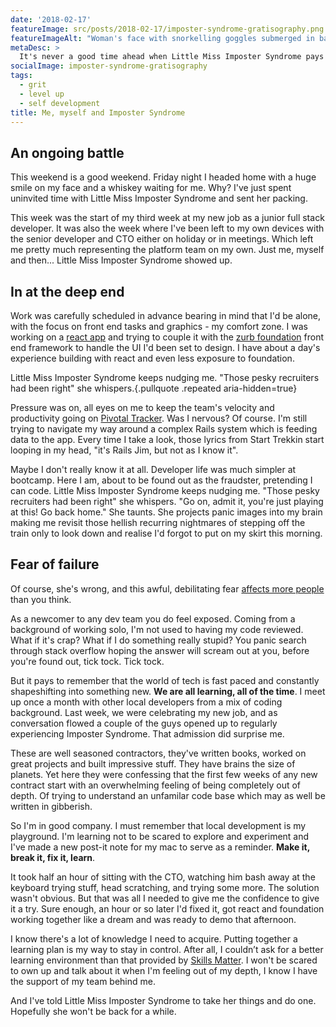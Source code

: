 ```yaml
---
date: '2018-02-17'
featureImage: src/posts/2018-02-17/imposter-syndrome-gratisography.png
featureImageAlt: "Woman's face with snorkelling goggles submerged in bath. Hair floats around her face. Tiny air bubbles escape her open mouth."
metaDesc: >
  It's never a good time ahead when Little Miss Imposter Syndrome pays a visit. But today I sent her packing.
socialImage: imposter-syndrome-gratisography
tags:
  - grit
  - level up
  - self development
title: Me, myself and Imposter Syndrome
---
```


## An ongoing battle

This weekend is a good weekend. Friday night I headed home with a huge smile on my face and a whiskey waiting for me. Why? I've just spent uninvited time with Little Miss Imposter Syndrome and sent her packing.

This week was the start of my third week at my new job as a junior full stack developer. It was also the week where I've been left to my own devices with the senior developer and CTO either on holiday or in meetings. Which left me pretty much representing the platform team on my own. Just me, myself and then... Little Miss Imposter Syndrome showed up.

## In at the deep end

Work was carefully scheduled in advance bearing in mind that I'd be alone, with the focus on front end tasks and graphics - my comfort zone. I was working on a [react app](https://reactjs.org/) and trying to couple it with the [zurb foundation](https://foundation.zurb.com/) front end framework to handle the UI I'd been set to design. I have about a day's experience building with react and even less exposure to foundation.

Little Miss Imposter Syndrome keeps nudging me. "Those pesky recruiters had been right" she whispers.{.pullquote .repeated aria-hidden=true}

Pressure was on, all eyes on me to keep the team's velocity and productivity going on [Pivotal Tracker](https://www.pivotaltracker.com/). Was I nervous? Of course. I'm still trying to navigate my way around a complex Rails system which is feeding data to the app. Every time I take a look, those lyrics from Start Trekkin start looping in my head, "it's Rails Jim, but not as I know it".

Maybe I don't really know it at all. Developer life was much simpler at bootcamp. Here I am, about to be found out as the fraudster, pretending I can code. Little Miss Imposter Syndrome keeps nudging me. "Those pesky recruiters had been right" she whispers. "Go on, admit it, you're just playing at this! Go back home." She taunts. She projects panic images into my brain making me revisit those hellish recurring nightmares of stepping off the train only to look down and realise I'd forgot to put on my skirt this morning.

## Fear of failure

Of course, she's wrong, and this awful, debilitating fear [affects more people](http://bit.ly/2o6AEmX) than you think.

As a newcomer to any dev team you do feel exposed. Coming from a background of working solo, I'm not used to having my code reviewed. What if it's crap? What if I do something really stupid? You panic search through stack overflow hoping the answer will scream out at you, before you're found out, tick tock. Tick tock.

But it pays to remember that the world of tech is fast paced and constantly shapeshifting into something new. **We are all learning, all of the time**. I meet up once a month with other local developers from a mix of coding background. Last week, we were celebrating my new job, and as conversation flowed a couple of the guys opened up to regularly experiencing Imposter Syndrome. That admission did surprise me.

These are well seasoned contractors, they've written books, worked on great projects and built impressive stuff. They have brains the size of planets. Yet here they were confessing that the first few weeks of any new contract start with an overwhelming feeling of being completely out of depth. Of trying to understand an unfamilar code base which may as well be written in gibberish.

So I'm in good company. I must remember that local development is my playground. I'm learning not to be scared to explore and experiment and I've made a new post-it note for my mac to serve as a reminder. **Make it, break it, fix it, learn**.

It took half an hour of sitting with the CTO, watching him bash away at the keyboard trying stuff, head scratching, and trying some more. The solution wasn't obvious. But that was all I needed to give me the confidence to give it a try. Sure enough, an hour or so later I'd fixed it, got react and foundation working together like a dream and was ready to demo that afternoon.

I know there's a lot of knowledge I need to acquire. Putting together a learning plan is my way to stay in control. After all, I couldn’t ask for a better learning environment than that provided by [Skills Matter](https://skillsmatter.com/explore?content=courses&location=&q=). I won't be scared to own up and talk about it when I'm feeling out of my depth, I know I have the support of my team behind me.

And I've told Little Miss Imposter Syndrome to take her things and do one. Hopefully she won't be back for a while.
